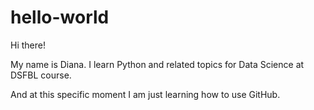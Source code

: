 # hello-world

Hi there! 

My name is Diana. I learn Python and related topics for Data Science at DSFBL course. 

And at this specific moment I am just learning how to use GitHub. 
